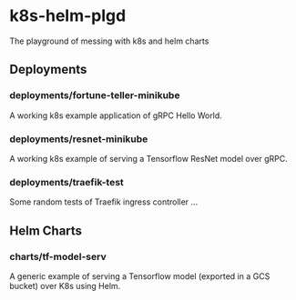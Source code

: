 # k8s-helm-plgd
The playground of messing with k8s and helm charts

## Deployments

### deployments/fortune-teller-minikube
A working k8s example application of gRPC Hello World.

### deployments/resnet-minikube
A working k8s example of serving a Tensorflow ResNet model over gRPC.

### deployments/traefik-test
Some random tests of Traefik ingress controller ...

## Helm Charts

### charts/tf-model-serv
A generic example of serving a Tensorflow model (exported in a GCS bucket) over K8s using Helm.

